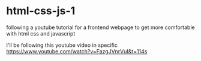 # html-css-js-1
following a youtube tutorial for a frontend webpage to get more comfortable with html css and javascript

I'll be following this youtube video in specific https://www.youtube.com/watch?v=FazgJVnrVuI&t=114s 